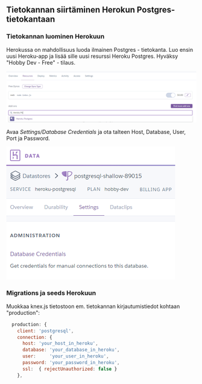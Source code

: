 ## Tietokannan siirtäminen Herokun Postgres-tietokantaan

### Tietokannan luominen Herokuun

Herokussa on mahdollisuus luoda ilmainen Postgres - tietokanta. Luo ensin uusi Heroku-app ja lisää sille uusi resurssi Heroku Postgres. Hyväksy "Hobby Dev - Free" - tilaus.

![heroku postgres](../img/heroku_postgres.PNG)

Avaa *Settings/Database Credentials* ja ota talteen Host, Database, User, Port ja Password.

![heroku postgres settings](../img/heroku_postgres_settings.PNG)

### Migrations ja seeds Herokuun

Muokkaa knex.js tietostoon em. tietokannan kirjautumistiedot kohtaan "production":

```js
  production: {
    client: 'postgresql',
    connection: {
      host: 'your_host_in_heroku',
      database: 'your_database_in_heroku',
      user:     'your_user_in_heroku',
      password: 'your_password_in_heroku',
      ssl:  { rejectUnauthorized: false }
    },
```


